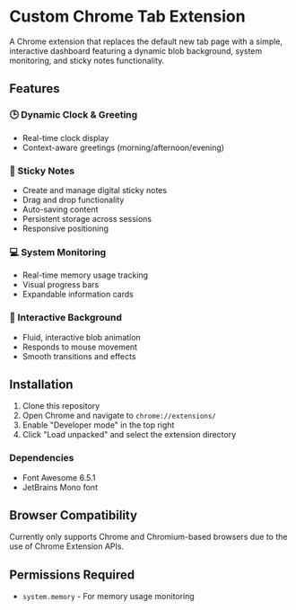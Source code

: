 # Custom Chrome Tab Extension

A Chrome extension that replaces the default new tab page with a simple, interactive dashboard featuring a dynamic blob background, system monitoring, and sticky notes functionality.

## Features

### 🕒 Dynamic Clock & Greeting
- Real-time clock display
- Context-aware greetings (morning/afternoon/evening)

### 📝 Sticky Notes
- Create and manage digital sticky notes
- Drag and drop functionality
- Auto-saving content
- Persistent storage across sessions
- Responsive positioning

### 💻 System Monitoring
- Real-time memory usage tracking
- Visual progress bars
- Expandable information cards

### 🎨 Interactive Background
- Fluid, interactive blob animation
- Responds to mouse movement
- Smooth transitions and effects

## Installation

1. Clone this repository
2. Open Chrome and navigate to `chrome://extensions/`
3. Enable "Developer mode" in the top right
4. Click "Load unpacked" and select the extension directory

### Dependencies
- Font Awesome 6.5.1
- JetBrains Mono font

## Browser Compatibility

Currently only supports Chrome and Chromium-based browsers due to the use of Chrome Extension APIs.

## Permissions Required
- `system.memory` - For memory usage monitoring